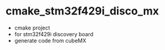 # cmake_stm32f429i_disco_mx
- cmake project
- for stm32f429i discovery board
- generate code from cubeMX
